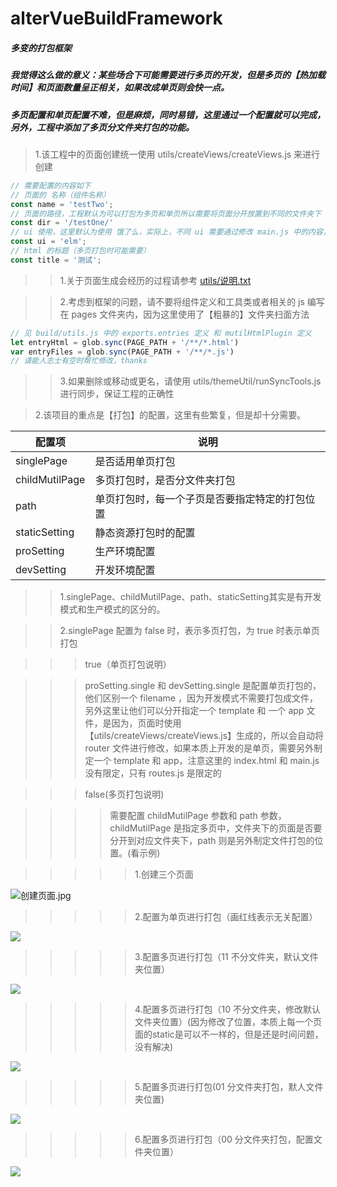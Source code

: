 # alterVueBuildFramework
##### 多变的打包框架
##### 我觉得这么做的意义：某些场合下可能需要进行多页的开发，但是多页的【热加载时间】和页面数量呈正相关，如果改成单页则会快一点。
##### 多页配置和单页配置不难，但是麻烦，同时易错，这里通过一个配置就可以完成，另外，工程中添加了多页分文件夹打包的功能。

> 1.该工程中的页面创建统一使用 utils/createViews/createViews.js 来进行创建
```javascript
// 需要配置的内容如下
// 页面的 名称（组件名称）
const name = 'testTwo';
// 页面的路径，工程默认为可以打包为多页和单页所以需要将页面分开放置到不同的文件夹下
const dir = '/testOne/'
// ui 使用，这里默认为使用 饿了么，实际上，不同 ui 需要通过修改 main.js 中的内容，相当复杂，考虑到没有时间，这里就默认先只能使用 饿了么 ui 框架
const ui = 'elm';
// html 的标题（多页打包时可能需要）
const title = '测试';
```

>> 1.关于页面生成会经历的过程请参考 [utils/说明.txt](./utils/说明.txt)

>> 2.考虑到框架的问题，请不要将组件定义和工具类或者相关的 js 编写在 pages 文件夹内，因为这里使用了【粗暴的】文件夹扫面方法
```javascript
// 见 build/utils.js 中的 exports.entries 定义 和 mutilHtmlPlugin 定义
let entryHtml = glob.sync(PAGE_PATH + '/**/*.html')
var entryFiles = glob.sync(PAGE_PATH + '/**/*.js')
// 请能人志士有空时帮忙修改，thanks
```

>> 3.如果删除或移动或更名，请使用 utils/themeUtil/runSyncTools.js 进行同步，保证工程的正确性

> 2.该项目的重点是【打包】的配置，这里有些繁复，但是却十分需要。

| 配置项 | 说明 |
| -------- | -------- |
| singlePage | 是否适用单页打包 |
| childMutilPage | 多页打包时，是否分文件夹打包 |
| path | 单页打包时，每一个子页是否要指定特定的打包位置 |
| staticSetting | 静态资源打包时的配置 |
| proSetting | 生产环境配置 |
| devSetting | 开发环境配置 |

>> 1.singlePage、childMutilPage、path、staticSetting其实是有开发模式和生产模式的区分的。

>> 2.singlePage 配置为 false 时，表示多页打包，为 true 时表示单页打包

>>> true（单页打包说明）

>>> proSetting.single 和 devSetting.single 是配置单页打包的，他们区别一个 filename ，因为开发模式不需要打包成文件，另外这里让他们可以分开指定一个 template 和 一个 app 文件，是因为，页面时使用【utils/createViews/createViews.js】生成的，所以会自动将 router 文件进行修改，如果本质上开发的是单页，需要另外制定一个 template 和 app，注意这里的 index.html 和 main.js 没有限定，只有 routes.js 是限定的

>>> false(多页打包说明)

>>>> 需要配置 childMutilPage 参数和 path 参数，childMutilPage 是指定多页中，文件夹下的页面是否要分开到对应文件夹下，path 则是另外制定文件打包的位置。(看示例)

>>>>> 1.创建三个页面

![创建页面.jpg](./pic/创建页面.jpg)

>>>>> 2.配置为单页进行打包（画红线表示无关配置）

![](./pic/单页生成.jpg)

>>>>> 3.配置多页进行打包（11 不分文件夹，默认文件夹位置）

![](./pic/多页默认.jpg)

>>>>> 4.配置多页进行打包（10 不分文件夹，修改默认文件夹位置）(因为修改了位置，本质上每一个页面的static是可以不一样的，但是还是时间问题，没有解决)

![](./pic/多页打包指定路径.jpg)

>>>>> 5.配置多页进行打包(01 分文件夹打包，默人文件夹位置)

![](./pic/配置多页和默认多文件夹打包.jpg)

>>>>> 6.配置多页进行打包（00 分文件夹打包，配置文件夹位置）

![](./pic/配置多页使用多文件夹同时配置页面位置.jpg)



